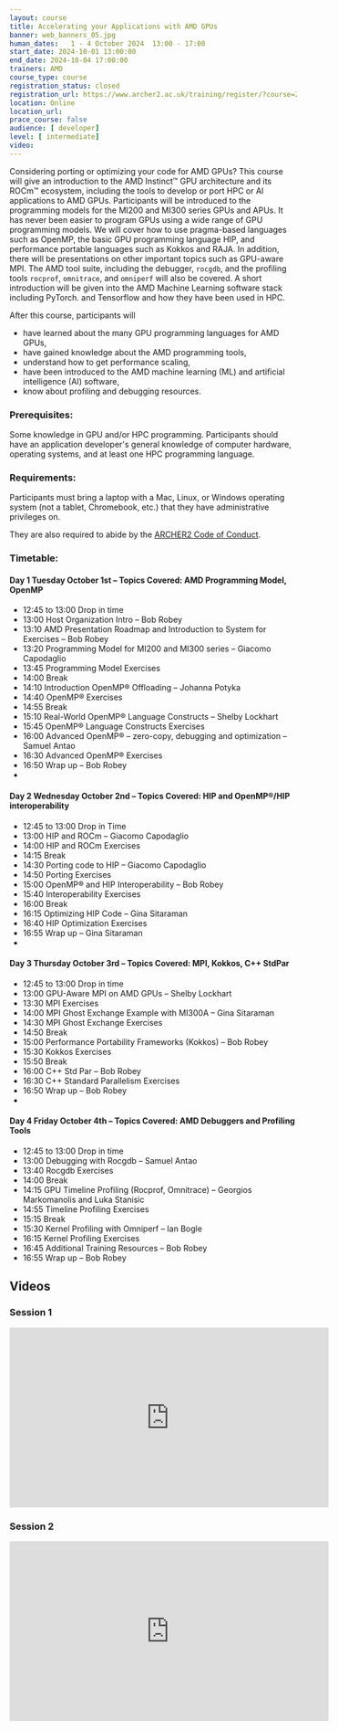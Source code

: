 ```yaml
---
layout: course
title: Accelerating your Applications with AMD GPUs 
banner: web_banners_05.jpg 
human_dates:   1 - 4 October 2024  13:00 - 17:00
start_date: 2024-10-01 13:00:00
end_date: 2024-10-04 17:00:00
trainers: AMD
course_type: course
registration_status: closed
registration_url: https://www.archer2.ac.uk/training/register/?course=241001-amd-gpu
location: Online
location_url:
prace_course: false
audience: [ developer]
level: [ intermediate]
video: 
---
```


Considering porting or optimizing your code for AMD GPUs? This course will give an introduction to the AMD Instinct™ GPU architecture and its ROCm™ ecosystem, including the tools to develop or port HPC or AI applications to AMD GPUs. Participants will be introduced to the programming models for the MI200 and MI300 series GPUs and APUs. It has never been easier to program GPUs using a wide range of GPU programming models. We will cover how to use pragma-based languages such as OpenMP, the basic GPU programming language HIP, and performance portable languages such as Kokkos and RAJA. In addition, there will be presentations on other important topics such as GPU-aware MPI. The AMD tool suite, including the debugger, `rocgdb`, and the profiling tools `rocprof`, `omnitrace`, and `omniperf` will also be covered. A short introduction will be given into the AMD Machine Learning software stack including PyTorch. and Tensorflow and how they have been used in HPC.  

After this course, participants will

- have learned about the many GPU programming languages for AMD GPUs,
- have gained knowledge about the AMD programming tools,
- understand how to get performance scaling,
- have been introduced to the AMD machine learning (ML) and artificial intelligence (AI) software,
- know about profiling and debugging resources.

### Prerequisites:

Some knowledge in GPU and/or HPC programming. Participants should have an application developer's general knowledge of computer hardware, operating systems, and at least one HPC programming language.


### Requirements:

Participants must bring a laptop with a Mac, Linux, or Windows operating system (not a tablet, Chromebook, etc.) that they have administrative privileges on.

They are also required to abide by the [ARCHER2  Code of Conduct](../../../about/policies/code-of-conduct.html). 


### Timetable:

####	Day 1 Tuesday October 1st – Topics Covered: AMD Programming Model, OpenMP 

- 12:45 to 13:00 Drop in time 
-	13:00 Host Organization Intro – Bob Robey 
-	13:10 AMD Presentation Roadmap and Introduction to System for Exercises – Bob Robey 
-	13:20 Programming Model for MI200 and MI300 series – Giacomo Capodaglio 
-	13:45 Programming Model Exercises  
-	14:00 Break 
-	14:10 Introduction OpenMP® Offloading – Johanna Potyka 
-	14:40 OpenMP® Exercises  
-	14:55 Break  
-	15:10 Real-World OpenMP® Language Constructs – Shelby Lockhart 
-	15:45 OpenMP® Language Constructs Exercises  
-	16:00 Advanced OpenMP® – zero-copy, debugging and optimization – Samuel Antao 
-	16:30 Advanced OpenMP® Exercises  
-	16:50 Wrap up – Bob Robey 
-	
####	Day 2 Wednesday October 2nd – Topics Covered: HIP and OpenMP®/HIP interoperability 

-	12:45 to 13:00 Drop in Time  
-	13:00 HIP and ROCm – Giacomo Capodaglio 
-	14:00 HIP and ROCm Exercises  
-	14:15 Break 
-	14:30 Porting code to HIP – Giacomo Capodaglio 
-	14:50 Porting Exercises  
-	15:00  OpenMP® and HIP Interoperability – Bob Robey 
-	15:40 Interoperability Exercises  
-	16:00 Break 
-	16:15 Optimizing HIP Code  – Gina Sitaraman 
-	16:40 HIP Optimization Exercises  
-	16:55 Wrap up – Gina Sitaraman 
-	
####	Day 3 Thursday October 3rd – Topics Covered: MPI, Kokkos, C++ StdPar  

-	12:45 to 13:00 Drop in time  
-	13:00 GPU-Aware MPI on AMD GPUs  – Shelby Lockhart 
-	13:30 MPI Exercises 
-	14:00 MPI Ghost Exchange Example with MI300A – Gina Sitaraman  
-	14:30 MPI Ghost Exchange Exercises 
-	14:50 Break 
-	15:00 Performance Portability Frameworks (Kokkos)  – Bob Robey 
-	15:30 Kokkos Exercises 
-	15:50 Break 
-	16:00  C++ Std Par – Bob Robey 
-	16:30 C++ Standard Parallelism Exercises  
-	16:50 Wrap up – Bob Robey 
-	
####	Day 4 Friday October 4th – Topics Covered: AMD Debuggers and Profiling Tools 

-	12:45 to 13:00 Drop in time  
-	13:00 Debugging with Rocgdb – Samuel Antao 
-	13:40 Rocgdb Exercises  
-	14:00 Break 
-	14:15 GPU Timeline Profiling (Rocprof, Omnitrace)  – Georgios Markomanolis and Luka Stanisic  
-	14:55 Timeline Profiling Exercises 
-	15:15 Break 
-	15:30 Kernel Profiling with Omniperf – Ian Bogle  
-	16:15 Kernel Profiling Exercises  
-	16:45 Additional Training Resources – Bob Robey 
-	16:55 Wrap up – Bob Robey 
  


<section id="service">

 
<!--

<h2><a name="materials">Course materials</a></h2>



    <div class="row ">	

		
      <div class="col-xs-6 col-sm-4">
        <a class="ar2_linkbox ar2_linkbox-green" 
          href="https://github.com/EPCCed/archer2-advanced-OpenMP/tree/2024-01-23   ">
          <strong>Course materials</strong> 
        </a>
      </div>


 
      <div class="col-xs-6 col-sm-4">
        <a class="ar2_linkbox ar2_linkbox-teal" 
          href="https://pad.archer2.ac.uk/p/241001-amd-gpu ">
          <strong>Course Chat</strong>       
        </a>
      </div>
		

 	</div>
		
		
-->					


 		
<h2><a name="videos">Videos</a></h2>

<h3>Session 1</h3>

<div>
	<iframe title="Video" width="560" height="315" src="https://www.youtube.com/embed/0z3uOf9pDQM " frameborder="0" allow="accelerometer; autoplay; encrypted-media; gyroscope; picture-in-picture" allowfullscreen></iframe>
</div>


<h3>Session 2</h3>

<div>
	<iframe title="Video" width="560" height="315" src="https://www.youtube.com/embed/9pn4eZjvw8k " frameborder="0" allow="accelerometer; autoplay; encrypted-media; gyroscope; picture-in-picture" allowfullscreen></iframe>
</div>
<!--

<h3> Session 3</h3>

<div>
	<iframe title="Video" width="560" height="315" src="https://www.youtube.com/embed/xxxxx" frameborder="0" allow="accelerometer; autoplay; encrypted-media; gyroscope; picture-in-picture" allowfullscreen></iframe>
</div>


<h3> Session 4</h3>



-->




<h2><a name="feedback">Feedback</a></h2>


    <div class="row ">	

      <div class="col-xs-6 col-sm-4">
        <a class="ar2_linkbox ar2_linkbox-teal" 


		   href="https://www.archer2.ac.uk/training/feedback/?course=241001-amd-gpu"

		>
          <strong>Feedback</strong><br/>
          Please let us know what was great about this course and anything we can improve
        </a>
      </div>
    </div>
		


 
</section>

